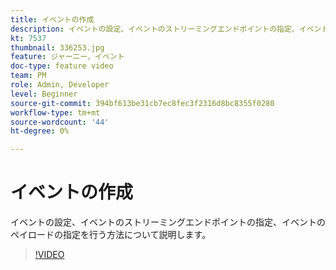 ```yaml
---
title: イベントの作成
description: イベントの設定、イベントのストリーミングエンドポイントの指定、イベントのペイロードの指定を行う方法について説明します。
kt: 7537
thumbnail: 336253.jpg
feature: ジャーニー、イベント
doc-type: feature video
team: PM
role: Admin, Developer
level: Beginner
source-git-commit: 394bf613be31cb7ec8fec3f2316d8bc8355f0280
workflow-type: tm+mt
source-wordcount: '44'
ht-degree: 0%

---
```



# イベントの作成

イベントの設定、イベントのストリーミングエンドポイントの指定、イベントのペイロードの指定を行う方法について説明します。

>[!VIDEO](https://video.tv.adobe.com/v/336253?quality=12)
